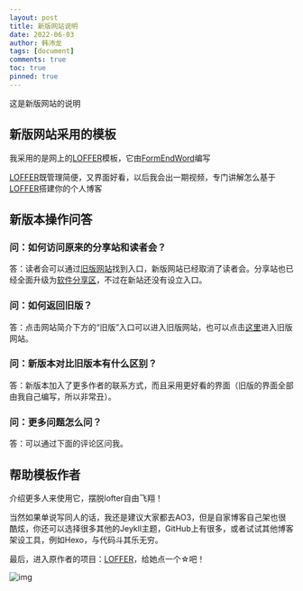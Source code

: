 ```yaml
---
layout: post
title: 新版网站说明
date: 2022-06-03
author: 韩沛龙
tags: [document]
comments: true
toc: true
pinned: true
---
```


这是新版网站的说明

## 新版网站采用的模板

我采用的是网上的[LOFFER](https://github.com/FromEndWorld/LOFFER)模板，它由[FormEndWord](https://github.com/FromEndWorld)编写

[LOFFER](https://github.com/FromEndWorld/LOFFER)既管理简便，又界面好看，以后我会出一期视频，专门讲解怎么基于[LOFFER](https://github.com/FromEndWorld/LOFFER)搭建你的个人博客

## 新版本操作问答

### 问：如何访问原来的分享站和读者会？

答：读者会可以通过[旧版网站](https://www.longz7z8.com.cn)找到入口，新版网站已经取消了读者会。分享站也已经全面升级为[软件分享区](https://app-win.longz7z8.com.cn)，不过在新站还没有设立入口。

### 问：如何返回旧版？

答：点击网站简介下方的“旧版”入口可以进入旧版网站，也可以点击[这里](https://www.longz7z8.com.cn)进入旧版网站。

### 问：新版本对比旧版本有什么区别？

答：新版本加入了更多作者的联系方式，而且采用更好看的界面（旧版的界面全部由我自己编写，所以非常丑）。

### 问：更多问题怎么问？

答：可以通过下面的评论区问我。

## 帮助模板作者

介绍更多人来使用它，摆脱lofter自由飞翔！

当然如果单说写同人的话，我还是建议大家都去AO3，但是自家博客自己架也很酷炫，你还可以选择很多其他的Jeykll主题，GitHub上有很多，或者试试其他博客架设工具，例如Hexo，与代码斗其乐无穷。

最后，进入原作者的项目：[LOFFER](https://github.com/FromEndWorld/LOFFER)，给她点一个☆吧！

![img](https://raw.githubusercontent.com/FromEndWorld/LOFFER/master/images/givemefive.png)
